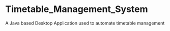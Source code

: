 # Timetable_Management_System
A Java based Desktop Application used to automate timetable management 
